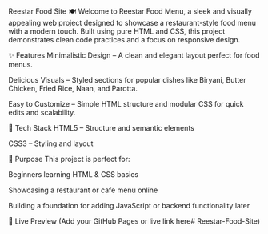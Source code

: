 Reestar Food Site 🍽️
Welcome to Reestar Food Menu, a sleek and visually appealing web project designed to showcase a restaurant-style food menu with a modern touch. Built using pure HTML and CSS, this project demonstrates clean code practices and a focus on responsive design.

✨ Features
Minimalistic Design – A clean and elegant layout perfect for food menus.

Delicious Visuals – Styled sections for popular dishes like Biryani, Butter Chicken, Fried Rice, Naan, and Parotta.

Easy to Customize – Simple HTML structure and modular CSS for quick edits and scalability.

📂 Tech Stack
HTML5 – Structure and semantic elements

CSS3 – Styling and layout

🎯 Purpose
This project is perfect for:

Beginners learning HTML & CSS basics

Showcasing a restaurant or cafe menu online

Building a foundation for adding JavaScript or backend functionality later

🚀 Live Preview
(Add your GitHub Pages or live link here# Reestar-Food-Site)
